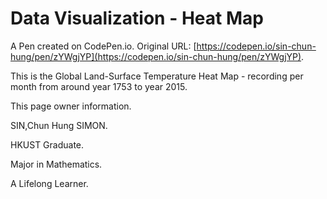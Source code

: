 # Data Visualization - Heat Map

A Pen created on CodePen.io. Original URL: [https://codepen.io/sin-chun-hung/pen/zYWgjYP](https://codepen.io/sin-chun-hung/pen/zYWgjYP).

This is the Global Land-Surface Temperature Heat Map - recording per month from around year 1753 to year 2015. 

This page owner information.

SIN,Chun Hung SIMON. 

HKUST Graduate. 

Major in Mathematics.

A Lifelong Learner.
